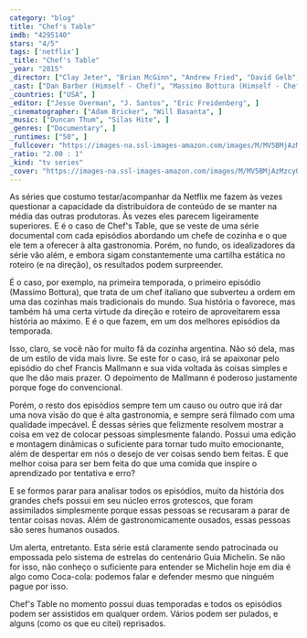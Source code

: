 ```yaml
---
category: "blog"
title: "Chef's Table"
imdb: "4295140"
stars: "4/5"
tags: ['netflix']
_title: "Chef's Table"
_year: "2015"
_director: ["Clay Jeter", "Brian McGinn", "Andrew Fried", "David Gelb", ]
_cast: ["Dan Barber (Himself - Chef)", "Massimo Bottura (Himself - Chef)", "Bill Buford (Himself)", "Lara Gilmore (Herself)", "Francis Mallmann (Himself - Chef)", "Niki Nakayama (Herself - Chef)", "Magnus Nilsson (Himself - Chef)", "Ruth Reichl (Herself)", "Ben Shewry (Himself - Chef)", ]
_countries: ["USA", ]
_editor: ["Jesse Overman", "J. Santos", "Eric Freidenberg", ]
_cinematographer: ["Adam Bricker", "Will Basanta", ]
_music: ["Duncan Thum", "Silas Hite", ]
_genres: ["Documentary", ]
_runtimes: ["50", ]
_fullcover: "https://images-na.ssl-images-amazon.com/images/M/MV5BMjAzMzcyODU4MV5BMl5BanBnXkFtZTgwODMyNzE4NTE@.jpg"
_ratio: "2.00 : 1"
_kind: "tv series"
_cover: "https://images-na.ssl-images-amazon.com/images/M/MV5BMjAzMzcyODU4MV5BMl5BanBnXkFtZTgwODMyNzE4NTE@._V1._SX100_SY140_.jpg"
---
```

As séries que costumo testar/acompanhar da Netflix me fazem às vezes questionar a capacidade da distribuidora de conteúdo de se manter na média das outras produtoras. Às vezes eles parecem ligeiramente superiores. E é o caso de Chef's Table, que se veste de uma série documental com cada episódios abordando um chefe de cozinha e o que ele tem a oferecer à alta gastronomia. Porém, no fundo, os idealizadores da série vão além, e embora sigam constantemente uma cartilha estática no roteiro (e na direção), os resultados podem surpreender.

É o caso, por exemplo, na primeira temporada, o primeiro episódio (Massimo Bottura), que trata de um chef italiano que subverteu a ordem em uma das cozinhas mais tradicionais do mundo. Sua história o favorece, mas também há uma certa virtude da direção e roteiro de aproveitarem essa história ao máximo. E é o que fazem, em um dos melhores episódios da temporada.

Isso, claro, se você não for muito fã da cozinha argentina. Não só dela, mas de um estilo de vida mais livre. Se este for o caso, irá se apaixonar pelo episódio do chef Francis Mallmann e sua vida voltada às coisas simples e que lhe dão mais prazer. O depoimento de Mallmann é poderoso justamente porque foge do convencional.

Porém, o resto dos episódios sempre tem um causo ou outro que irá dar uma nova visão do que é alta gastronomia, e sempre será filmado com uma qualidade impecável. É dessas séries que felizmente resolvem mostrar a coisa em vez de colocar pessoas simplesmente falando. Possui uma edição e montagem dinâmicas o suficiente para tornar tudo muito emocionante, além de despertar em nós o desejo de ver coisas sendo bem feitas. E que melhor coisa para ser bem feita do que uma comida que inspire o aprendizado por tentativa e erro?

E se formos parar para analisar todos os episódios, muito da história dos grandes chefs possui em seu núcleo erros grotescos, que foram assimilados simplesmente porque essas pessoas se recusaram a parar de tentar coisas novas. Além de gastronomicamente ousados, essas pessoas são seres humanos ousados.

Um alerta, entretanto. Esta série está claramente sendo patrocinada ou empossada pelo sistema de estrelas do centenário Guia Michelin. Se não for isso, não conheço o suficiente para entender se Michelin hoje em dia é algo como Coca-cola: podemos falar e defender mesmo que ninguém pague por isso.

Chef's Table no momento possui duas temporadas e todos os episódios podem ser assistidos em qualquer ordem. Vários podem ser pulados, e alguns (como os que eu citei) reprisados.
